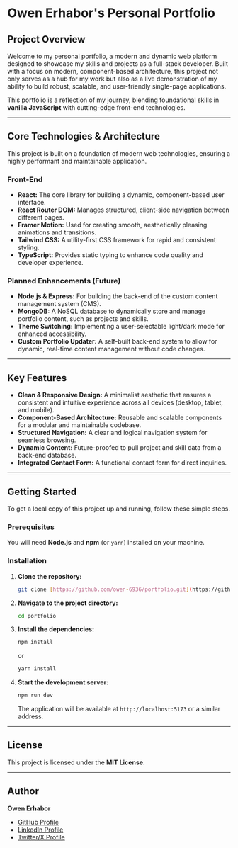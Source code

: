 # Owen Erhabor's Personal Portfolio

## Project Overview

Welcome to my personal portfolio, a modern and dynamic web platform designed to showcase my skills and projects as a full-stack developer. Built with a focus on modern, component-based architecture, this project not only serves as a hub for my work but also as a live demonstration of my ability to build robust, scalable, and user-friendly single-page applications.

This portfolio is a reflection of my journey, blending foundational skills in **vanilla JavaScript** with cutting-edge front-end technologies.

---

## Core Technologies & Architecture

This project is built on a foundation of modern web technologies, ensuring a highly performant and maintainable application.

### Front-End

- **React:** The core library for building a dynamic, component-based user interface.
- **React Router DOM:** Manages structured, client-side navigation between different pages.
- **Framer Motion:** Used for creating smooth, aesthetically pleasing animations and transitions.
- **Tailwind CSS:** A utility-first CSS framework for rapid and consistent styling.
- **TypeScript:** Provides static typing to enhance code quality and developer experience.

### Planned Enhancements (Future)

- **Node.js & Express:** For building the back-end of the custom content management system (CMS).
- **MongoDB:** A NoSQL database to dynamically store and manage portfolio content, such as projects and skills.
- **Theme Switching:** Implementing a user-selectable light/dark mode for enhanced accessibility.
- **Custom Portfolio Updater:** A self-built back-end system to allow for dynamic, real-time content management without code changes.

---

## Key Features

- **Clean & Responsive Design:** A minimalist aesthetic that ensures a consistent and intuitive experience across all devices (desktop, tablet, and mobile).
- **Component-Based Architecture:** Reusable and scalable components for a modular and maintainable codebase.
- **Structured Navigation:** A clear and logical navigation system for seamless browsing.
- **Dynamic Content:** Future-proofed to pull project and skill data from a back-end database.
- **Integrated Contact Form:** A functional contact form for direct inquiries.

---

## Getting Started

To get a local copy of this project up and running, follow these simple steps.

### Prerequisites

You will need **Node.js** and **npm** (or `yarn`) installed on your machine.

### Installation

1. **Clone the repository:**

    ```bash
    git clone [https://github.com/owen-6936/portfolio.git](https://github.com/owen-6936/portfolio.git)
    ```

2. **Navigate to the project directory:**

    ```bash
    cd portfolio
    ```

3. **Install the dependencies:**

    ```bash
    npm install
    ```

    or

    ```bash
    yarn install
    ```

4. **Start the development server:**

    ```bash
    npm run dev
    ```

    The application will be available at `http://localhost:5173` or a similar address.

---

## License

This project is licensed under the **MIT License**.

---

## Author

**Owen Erhabor**

- [GitHub Profile](https://github.com/owen-6936)
- [LinkedIn Profile](https://linkedin.com/in/owen-erhabor-80958b262)
- [Twitter/X Profile](https://x.com/Owen66936)
